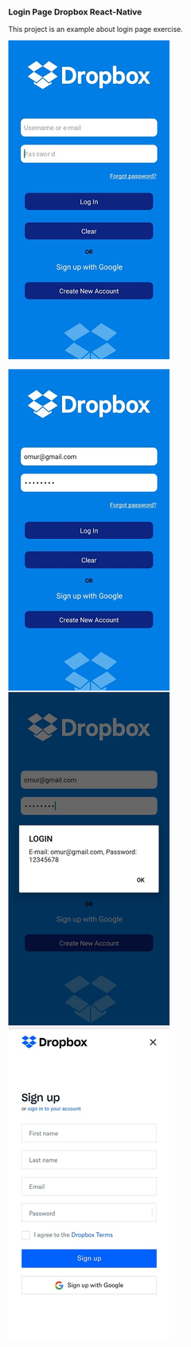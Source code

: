 ### Login Page Dropbox React-Native

This project is an example about login page exercise.

![Login Page Photo1](https://github.com/omur8819/ReactNative-loginPageDropbox/blob/main/loginPageDropbox/src/projectImagesAndVideo/image1.jpg) <br><br>
![Login Page Photo2](https://github.com/omur8819/ReactNative-loginPageDropbox/blob/main/loginPageDropbox/src/projectImagesAndVideo/image2.jpg)
![Login Page Photo3](https://github.com/omur8819/ReactNative-loginPageDropbox/blob/main/loginPageDropbox/src/projectImagesAndVideo/image3.jpg)
![Login Page Photo4](https://github.com/omur8819/ReactNative-loginPageDropbox/blob/main/loginPageDropbox/src/projectImagesAndVideo/image4.jpg)


